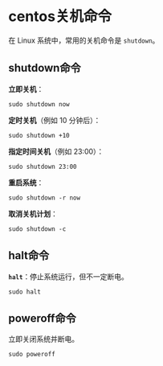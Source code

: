 # centos关机命令

在 Linux 系统中，常用的关机命令是 `shutdown`。

## shutdown命令

**立即关机**：

```shell
sudo shutdown now
```

**定时关机**（例如 10 分钟后）：

```shell
sudo shutdown +10
```

**指定时间关机**（例如 23:00）：

```shell
sudo shutdown 23:00
```

**重启系统**：

```shell
sudo shutdown -r now
```

**取消关机计划**：

```shell
sudo shutdown -c
```

## halt命令

**`halt`**：停止系统运行，但不一定断电。

```shell
sudo halt
```

## poweroff命令

立即关闭系统并断电。

```shell
sudo poweroff
```



